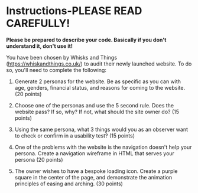 # Instructions-PLEASE READ CAREFULLY! 
**Please be prepared to describe your code. Basically if you don't understand it, don't use it!**

You have been chosen by Whisks and Things (https://whiskandthings.co.uk/) to audit their newly launched website. To do so, you'll need to complete the following:


1. Generate 2 personas for the website. Be as specific as you can with age, genders, financial status, and reasons for coming to the website. (20 points)
   
2. Choose one of the personas and use the 5 second rule. Does the website pass? If so, why? If not, what should the site owner do? (15 points)
   
3. Using the same persona, what 3 things would you as an observer want to check or confirm in a usability test? (15 points)

4. One of the problems with the website is the navigation doesn't help your persona. Create a navigation wireframe in HTML that serves your persona (20 points)

5. The owner wishes to have a bespoke loading icon. Create a purple square in the center of the page, and demonstrate the animation principles of easing and arching. (30 points)

